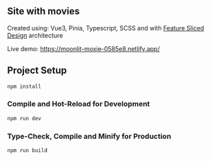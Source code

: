 ## Site with movies

Created using: Vue3, Pinia, Typescript, SCSS and with [Feature Sliced Design](https://feature-sliced.design/) architecture

Live demo: https://moonlit-moxie-0585e8.netlify.app/

## Project Setup

```sh
npm install
```

### Compile and Hot-Reload for Development

```sh
npm run dev
```

### Type-Check, Compile and Minify for Production

```sh
npm run build
```

